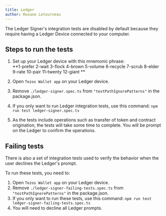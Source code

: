 ```yaml
---
title: Ledger
author: Roxane Letourneau
---
```


The Ledger Signer's integration tests are disabled by default because they require having a Ledger Device connected to your computer.

## Steps to run the tests

1. Set up your Ledger device with this mnemonic phrase:  
**1-prefer 
2-wait 
3-flock 
4-brown 
5-volume 
6-recycle 
7-scrub 
8-elder 
9-rate 
10-pair 
11-twenty 
12-giant **

2. Open `Tezos Wallet app` on your Ledger device.
3. Remove `./ledger-signer.spec.ts` from `"testPathIgnorePatterns"` in the package.json.
4. If you only want to run Ledger integration tests, use this command: `npm run test ledger-signer.spec.ts`
5. As the tests include operations such as transfer of token and contract origination, the tests will take some time to complete. You will be prompt on the Ledger to confirm the operations.

## Failing tests

There is also a set of integration tests used to verify the behavior when the user declines the Ledger's prompt.

To run these tests, you need to:

1. Open `Tezos Wallet app` on your Ledger device.
2. Remove `./ledger-signer-failing-tests.spec.ts` from `"testPathIgnorePatterns"` in the package.json.
3. If you only want to run these tests, use this command: `npm run test ledger-signer-failing-tests.spec.ts`
4. You will need to decline all Ledger prompts.
